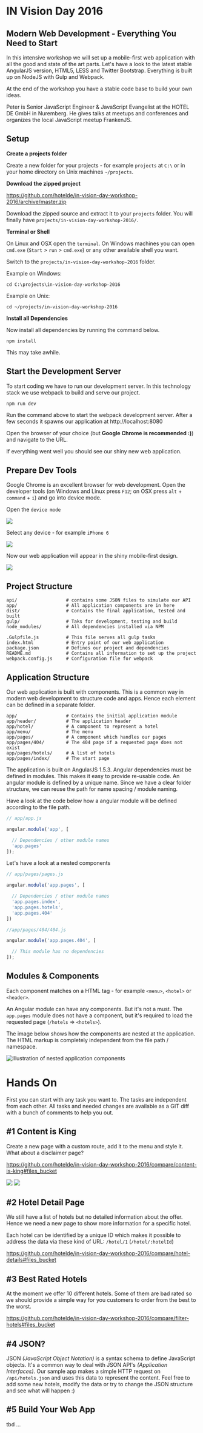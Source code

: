 # IN Vision Day 2016

## Modern Web Development - Everything You Need to Start

In this intensive workshop we will set up a mobile-first web application with
all the good and state of the art parts. Let's have a look to the latest stable
AngularJS version, HTML5, LESS and Twitter Bootstrap. Everything is built up on
NodeJS with Gulp and Webpack.

At the end of the workshop you have a stable code base to build your own ideas.

Peter is Senior JavaScript Engineer & JavaScript Evangelist at the HOTEL DE GmbH in Nuremberg.
He gives talks at meetups and conferences and organizes the local JavaScript meetup FrankenJS.

## Setup

**Create a projects folder**

Create a new folder for your projects - for example `projects` at `C:\` or in your home directory on Unix machines `~/projects`.

**Download the zipped project**

https://github.com/hotelde/in-vision-day-workshop-2016/archive/master.zip

Download the zipped source and extract it to your `projects` folder. You will finally have `projects/in-vision-day-workshop-2016/`.

**Terminal or Shell**

On Linux and OSX open the `terminal`. On Windows machines you can open `cmd.exe` (`Start` > `run` > `cmd.exe`) or any other available shell you want.

Switch to the `projects/in-vision-day-workshop-2016` folder.

Example on Windows:
```
cd C:\projects\in-vision-day-workshop-2016
```

Example on Unix:
```
cd ~/projects/in-vision-day-workshop-2016
```

**Install all Dependencies**

Now install all dependencies by running the command below.

```
npm install
```

This may take awhile.

## Start the Development Server

To start coding we have to run our development server. In this technology stack we use webpack to build and serve our project.

```
npm run dev
```

Run the command above to start the webpack development server. After a few seconds it spawns our application at http://localhost:8080

Open the browser of your choice (but **Google Chrome is recommended :)**) and navigate to the URL.

If everything went well you should see our shiny new web application.

## Prepare Dev Tools

Google Chrome is an excellent browser for web development. Open the developer tools (on Windows and Linux press `F12`; on OSX press `alt` + `command` + `i`) and go into device mode.

Open the `device mode`

<img src="workshop/device-mode.png" />

Select any device - for example `iPhone 6`

<img src="workshop/device.png" />

Now our web application will appear in the shiny mobile-first design.

<img src="workshop/mobile-first.png" />

## Project Structure

```
api/                  # contains some JSON files to simulate our API
app/                  # All application components are in here
dist/                 # Contains the final application, tested and built
gulp/                 # Taks for development, testing and build
node_modules/         # All dependencies installed via NPM

.Gulpfile.js          # This file serves all gulp tasks
index.html            # Entry point of our web application
package.json          # Defines our project and dependencies
README.md             # Contains all information to set up the project
webpack.config.js     # Configuration file for webpack
```

## Application Structure

Our web application is built with components. This is a common way in modern web
development to structure code and apps. Hence each element can be defined in a
separate folder.

```
app/                  # Contains the initial application module
app/header/           # The application header
app/hotel/            # A component to represent a hotel
app/menu/             # The menu
app/pages/            # A component which handles our pages
app/pages/404/        # The 404 page if a requested page does not exist
app/pages/hotels/     # A list of hotels
app/pages/index/      # The start page
```

The application is built on AngularJS 1.5.3. Angular dependencies must be defined
in modules. This makes it easy to provide re-usable code. An angular module is
defined by a unique name. Since we have a clear folder structure, we can reuse
the path for name spacing / module naming.

Have a look at the code below how a angular module will be defined according to
the file path.

```js
// app/app.js

angular.module('app', [

  // Dependencies / other module names
  'app.pages'
]);
```

Let's have a look at a nested components

```js
// app/pages/pages.js

angular.module('app.pages', [

  // Dependencies / other module names
  'app.pages.index',
  'app.pages.hotels',
  'app.pages.404'
])
```

```js
//app/pages/404/404.js

angular.module('app.pages.404', [

  // This module has no dependencies
]);
```

## Modules & Components

Each component matches on a HTML tag - for example `<menu>`, `<hotel>` or `<header>`.

An Angular module can have any components. But it's not a must. The `app.pages` module does not have a component, but it's required to load the requested page (`/hotels` => `<hotels>`).

The image below shows how the components are nested at the application. The HTML markup is completely independent from the file path / namespace.

<img src="./workshop/components.png" alt="Illustration of nested application components">

# Hands On

First you can start with any task you want to. The tasks are independent from each other. All tasks and needed changes are available as a GIT diff with a bunch of comments to help you out.

## #1 Content is King

Create a new page with a custom route, add it to the menu and style it. What about a disclaimer page?

https://github.com/hotelde/in-vision-day-workshop-2016/compare/content-is-king#files_bucket

<img src="workshop/disclaimer-menu.png" />
<img src="workshop/disclaimer.png" />

## #2 Hotel Detail Page

We still have a list of hotels but no detailed information about the offer. Hence we need a new page to show more information for a specific hotel.

Each hotel can be identified by a unique ID which makes it possible to address the data via these kind of URL: `/hotel/1` (`/hotel/:hotelId`)

https://github.com/hotelde/in-vision-day-workshop-2016/compare/hotel-details#files_bucket

## #3 Best Rated Hotels

At the moment we offer 10 different hotels. Some of them are bad rated so we should provide a simple way for you customers to order from the best to the worst.

https://github.com/hotelde/in-vision-day-workshop-2016/compare/filter-hotels#files_bucket

## #4 JSON?

JSON _(JavaScript Object Notation)_ is a syntax schema to define JavaScript objects. It's a common way to deal with JSON API's _(Application Interfaces)_. Our sample app makes a simple HTTP request on `/api/hotels.json` and uses this data to represent the content. Feel free to add some new hotels, modify the data or try to change the JSON structure and see what will happen :)

## #5 Build Your Web App

tbd ...
